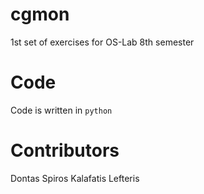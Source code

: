 # cgmon
1st set of exercises for OS-Lab 8th semester

# Code
Code is written in `python`

# Contributors
Dontas Spiros
Kalafatis Lefteris
